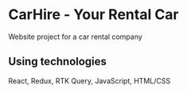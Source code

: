 # CarHire - Your Rental Car

Website project for a car rental company

## Using technologies

React, Redux, RTK Query, JavaScript, HTML/CSS
